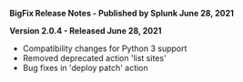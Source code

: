 **BigFix Release Notes - Published by Splunk June 28, 2021**


**Version 2.0.4 - Released June 28, 2021**

* Compatibility changes for Python 3 support
* Removed deprecated action 'list sites'
* Bug fixes in 'deploy patch' action
